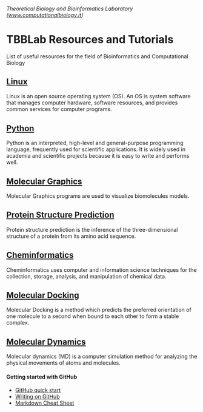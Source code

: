 ###### Theoretical Biology and Bioinformatics Laboratory (www.computationalbiology.it)

# TBBLab Resources and Tutorials

List of useful resources for the field of Bioinformatics and Computational Biology 



## [Linux](https://github.com/fpolticelli/tbblab_repository/blob/main/linux.md)
Linux is an open source operating system (OS). An OS is system software that manages computer hardware, software resources, and provides common services for computer programs.
## [Python](https://github.com/fpolticelli/tbblab_repository/blob/main/python.md)
Python is an interpreted, high-level and general-purpose programming language, frequently used for scientific applications. It is widely used in academia and scientific projects because it is easy to write and performs well.
## [Molecular Graphics](https://github.com/fpolticelli/tbblab_repository/blob/main/molecular_graphics.md)
Molecular Graphics programs are used to visualize biomolecules models.
## [Protein Structure Prediction](https://github.com/fpolticelli/tbblab_repository/blob/main/protein_modelling.md)
Protein structure prediction is the inference of the three-dimensional structure of a protein from its amino acid sequence.
## [Cheminformatics](https://github.com/fpolticelli/tbblab_repository/blob/main/cheminformatics.md)
Cheminformatics uses computer and information science techniques for the collection, storage, analysis, and manipulation of chemical data.
## [Molecular Docking](https://github.com/fpolticelli/tbblab_repository/blob/main/molecular_docking.md)
Molecular Docking is a method which predicts the preferred orientation of one molecule to a second when bound to each other to form a stable complex.
## [Molecular Dynamics](https://github.com/fpolticelli/tbblab_repository/blob/main/molecular_dynamics.md)
Molecular dynamics (MD) is a computer simulation method for analyzing the physical movements of atoms and molecules.
#### Getting started with GitHub
- [GitHub quick start](https://guides.github.com/activities/hello-world/)
- [Writing on GitHub](https://docs.github.com/en/free-pro-team@latest/github/writing-on-github)
- [Markdown Cheat Sheet](https://commonmark.org/help/)
